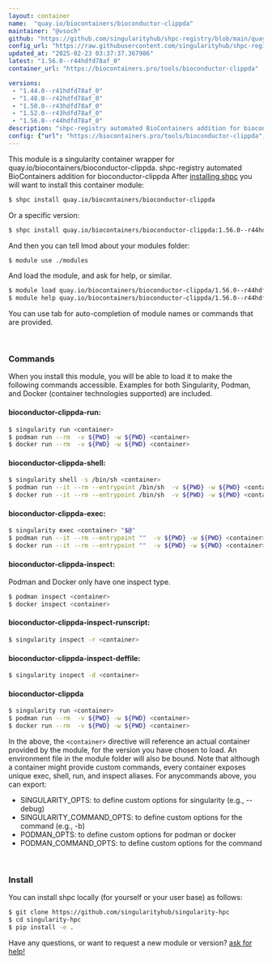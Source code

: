 ```yaml
---
layout: container
name:  "quay.io/biocontainers/bioconductor-clippda"
maintainer: "@vsoch"
github: "https://github.com/singularityhub/shpc-registry/blob/main/quay.io/biocontainers/bioconductor-clippda/container.yaml"
config_url: "https://raw.githubusercontent.com/singularityhub/shpc-registry/main/quay.io/biocontainers/bioconductor-clippda/container.yaml"
updated_at: "2025-02-23 03:37:37.367986"
latest: "1.56.0--r44hdfd78af_0"
container_url: "https://biocontainers.pro/tools/bioconductor-clippda"

versions:
 - "1.44.0--r41hdfd78af_0"
 - "1.48.0--r42hdfd78af_0"
 - "1.50.0--r43hdfd78af_0"
 - "1.52.0--r43hdfd78af_0"
 - "1.56.0--r44hdfd78af_0"
description: "shpc-registry automated BioContainers addition for bioconductor-clippda"
config: {"url": "https://biocontainers.pro/tools/bioconductor-clippda", "maintainer": "@vsoch", "description": "shpc-registry automated BioContainers addition for bioconductor-clippda", "latest": {"1.56.0--r44hdfd78af_0": "sha256:89b23299a8e14f149113a1a3545ddaf56c2c3fb1917c85b5c8696bb1c6079213"}, "tags": {"1.44.0--r41hdfd78af_0": "sha256:8a63a3c185c090070e5df0dd3bd9e9f0901cbbd7d070c59861081726cdd04142", "1.48.0--r42hdfd78af_0": "sha256:4e33d7a1be7825275fe41fc248d2861d8aafd3d5aa9b528f97f4634ecec8d3fc", "1.50.0--r43hdfd78af_0": "sha256:5364cd5b51bbdb2e748f9d1687a7ee4592dc5d5f708bf2b6815b77f33ef34e6f", "1.52.0--r43hdfd78af_0": "sha256:01cbdbddcc16546eff921464a5fd5981734eb311ebfdc809909ecb4486bab54f", "1.56.0--r44hdfd78af_0": "sha256:89b23299a8e14f149113a1a3545ddaf56c2c3fb1917c85b5c8696bb1c6079213"}, "docker": "quay.io/biocontainers/bioconductor-clippda"}
---
```


This module is a singularity container wrapper for quay.io/biocontainers/bioconductor-clippda.
shpc-registry automated BioContainers addition for bioconductor-clippda
After [installing shpc](#install) you will want to install this container module:


```bash
$ shpc install quay.io/biocontainers/bioconductor-clippda
```

Or a specific version:

```bash
$ shpc install quay.io/biocontainers/bioconductor-clippda:1.56.0--r44hdfd78af_0
```

And then you can tell lmod about your modules folder:

```bash
$ module use ./modules
```

And load the module, and ask for help, or similar.

```bash
$ module load quay.io/biocontainers/bioconductor-clippda/1.56.0--r44hdfd78af_0
$ module help quay.io/biocontainers/bioconductor-clippda/1.56.0--r44hdfd78af_0
```

You can use tab for auto-completion of module names or commands that are provided.

<br>

### Commands

When you install this module, you will be able to load it to make the following commands accessible.
Examples for both Singularity, Podman, and Docker (container technologies supported) are included.

#### bioconductor-clippda-run:

```bash
$ singularity run <container>
$ podman run --rm  -v ${PWD} -w ${PWD} <container>
$ docker run --rm  -v ${PWD} -w ${PWD} <container>
```

#### bioconductor-clippda-shell:

```bash
$ singularity shell -s /bin/sh <container>
$ podman run --it --rm --entrypoint /bin/sh  -v ${PWD} -w ${PWD} <container>
$ docker run --it --rm --entrypoint /bin/sh  -v ${PWD} -w ${PWD} <container>
```

#### bioconductor-clippda-exec:

```bash
$ singularity exec <container> "$@"
$ podman run --it --rm --entrypoint ""  -v ${PWD} -w ${PWD} <container> "$@"
$ docker run --it --rm --entrypoint ""  -v ${PWD} -w ${PWD} <container> "$@"
```

#### bioconductor-clippda-inspect:

Podman and Docker only have one inspect type.

```bash
$ podman inspect <container>
$ docker inspect <container>
```

#### bioconductor-clippda-inspect-runscript:

```bash
$ singularity inspect -r <container>
```

#### bioconductor-clippda-inspect-deffile:

```bash
$ singularity inspect -d <container>
```



#### bioconductor-clippda

```bash
$ singularity run <container>
$ podman run --rm  -v ${PWD} -w ${PWD} <container>
$ docker run --rm  -v ${PWD} -w ${PWD} <container>
```


In the above, the `<container>` directive will reference an actual container provided
by the module, for the version you have chosen to load. An environment file in the
module folder will also be bound. Note that although a container
might provide custom commands, every container exposes unique exec, shell, run, and
inspect aliases. For anycommands above, you can export:

 - SINGULARITY_OPTS: to define custom options for singularity (e.g., --debug)
 - SINGULARITY_COMMAND_OPTS: to define custom options for the command (e.g., -b)
 - PODMAN_OPTS: to define custom options for podman or docker
 - PODMAN_COMMAND_OPTS: to define custom options for the command

<br>

### Install

You can install shpc locally (for yourself or your user base) as follows:

```bash
$ git clone https://github.com/singularityhub/singularity-hpc
$ cd singularity-hpc
$ pip install -e .
```

Have any questions, or want to request a new module or version? [ask for help!](https://github.com/singularityhub/singularity-hpc/issues)